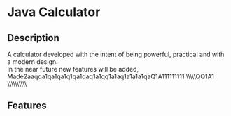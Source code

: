 <h1>Java Calculator</h1>

<h2>Description</h2>

A calculator developed with the intent of being powerful, practical and with a modern design.
<br>
In the near future new features will be added, Made2aaqqa1qa1qa1q1qa1qaq1a1qq1a1aq1a1a1a1qaQ1A111111111                 \\\\\\\\\QQ1A1              \\\\\\\\\\\\\\\\\\\

<h2>Features</h2>

